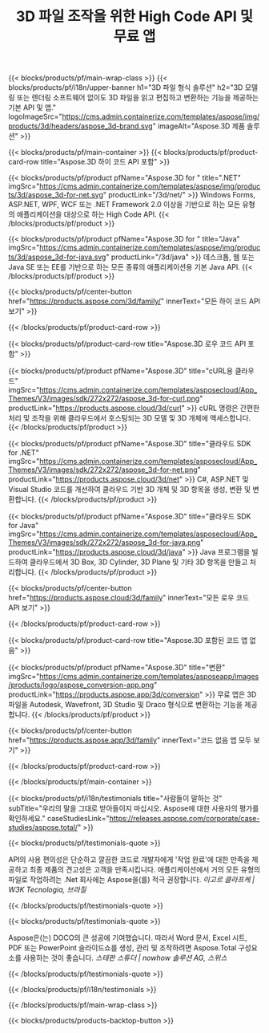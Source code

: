 ﻿---
title: 3D 파일 조작을 위한 High Code API 및 무료 앱 
weight: 1460
url: /ko/
description: 3D 파일을 수정하고 변환합니다. 3D 모델링 소프트웨어가 필요하지 않습니다. 지오메트리, 장면 계층, 메쉬 공유 또는 분할, 개체 애니메이션, 대상 카메라 추가 작업.
google_site_verification: pJzfspWbY9hmASAU3ozD0x1YVIt8rcjsmkvNtlT8jsM
---
{{< blocks/products/pf/main-wrap-class >}}
{{< blocks/products/pf/i18n/upper-banner h1="3D 파일 형식 솔루션" h2="3D 모델링 또는 렌더링 소프트웨어 없이도 3D 파일을 읽고 편집하고 변환하는 기능을 제공하는 기본 API 및 앱." logoImageSrc="https://cms.admin.containerize.com/templates/aspose/img/products/3d/headers/aspose_3d-brand.svg" imageAlt="Aspose.3D 제품 솔루션" >}}

{{< blocks/products/pf/main-container >}}
{{< blocks/products/pf/product-card-row title="Aspose.3D 하이 코드 API 포함" >}}

{{< blocks/products/pf/product pfName="Aspose.3D for " title=".NET" imgSrc="https://cms.admin.containerize.com/templates/aspose/img/products/3d/aspose_3d-for-net.svg" productLink="/3d/net/" >}}
Windows Forms, ASP.NET, WPF, WCF 또는 .NET Framework 2.0 이상을 기반으로 하는 모든 유형의 애플리케이션을 대상으로 하는 High Code API.
{{< /blocks/products/pf/product >}}

{{< blocks/products/pf/product pfName="Aspose.3D for " title="Java" imgSrc="https://cms.admin.containerize.com/templates/aspose/img/products/3d/aspose_3d-for-java.svg" productLink="/3d/java" >}}
데스크톱, 웹 또는 Java SE 또는 EE를 기반으로 하는 모든 종류의 애플리케이션용 기본 Java API.
{{< /blocks/products/pf/product >}}

{{< blocks/products/pf/center-button href="https://products.aspose.com/3d/family/" innerText="모든 하이 코드 API 보기" >}}

{{< /blocks/products/pf/product-card-row >}}

{{< blocks/products/pf/product-card-row title="Aspose.3D 로우 코드 API 포함" >}}

{{< blocks/products/pf/product pfName="Aspose.3D" title="cURL용 클라우드" imgSrc="https://cms.admin.containerize.com/templates/asposecloud/App_Themes/V3/images/sdk/272x272/aspose_3d-for-curl.png" productLink="https://products.aspose.cloud/3d/curl" >}}
cURL 명령은 간편한 처리 및 조작을 위해 클라우드에서 호스팅되는 3D 모델 및 3D 개체에 액세스합니다.
{{< /blocks/products/pf/product >}}

{{< blocks/products/pf/product pfName="Aspose.3D" title="클라우드 SDK for .NET" imgSrc="https://cms.admin.containerize.com/templates/asposecloud/App_Themes/V3/images/sdk/272x272/aspose_3d-for-net.png" productLink="https://products.aspose.cloud/3d/net" >}}
C#, ASP.NET 및 Visual Studio 코드를 개선하여 클라우드 기반 3D 개체 및 3D 항목을 생성, 변환 및 변환합니다.
{{< /blocks/products/pf/product >}}

{{< blocks/products/pf/product pfName="Aspose.3D" title="클라우드 SDK for Java" imgSrc="https://cms.admin.containerize.com/templates/asposecloud/App_Themes/V3/images/sdk/272x272/aspose_3d-for-java.png" productLink="https://products.aspose.cloud/3d/java" >}}
Java 프로그램을 빌드하여 클라우드에서 3D Box, 3D Cylinder, 3D Plane 및 기타 3D 항목을 만들고 처리합니다.
{{< /blocks/products/pf/product >}}

{{< blocks/products/pf/center-button href="https://products.aspose.cloud/3d/family" innerText="모든 로우 코드 API 보기" >}}

{{< /blocks/products/pf/product-card-row >}}

{{< blocks/products/pf/product-card-row title="Aspose.3D 포함된 코드 앱 없음" >}}

{{< blocks/products/pf/product pfName="Aspose.3D" title="변환" imgSrc="https://cms.admin.containerize.com/templates/asposeapp/images/products/logo/aspose_conversion-app.png" productLink="https://products.aspose.app/3d/conversion" >}}
무료 앱은 3D 파일을 Autodesk, Wavefront, 3D Studio 및 Draco 형식으로 변환하는 기능을 제공합니다.
{{< /blocks/products/pf/product >}}

{{< blocks/products/pf/center-button href="https://products.aspose.app/3d/family" innerText="코드 없음 앱 모두 보기" >}}

{{< /blocks/products/pf/product-card-row >}}

{{< /blocks/products/pf/main-container >}}

{{< blocks/products/pf/i18n/testimonials title="사람들이 말하는 것" subTitle="우리의 말을 그대로 받아들이지 마십시오. Aspose에 대한 사용자의 평가를 확인하세요." caseStudiesLink="https://releases.aspose.com/corporate/case-studies/aspose.total/" >}}

{{< blocks/products/pf/testimonials-quote >}}
<p class="first">
 API의 사용 편의성은 단순하고 깔끔한 코드로 개발자에게 '작업 완료'에 대한 만족을 제공하고 최종 제품의 견고성은 고객을 만족시킵니다. 애플리케이션에서 거의 모든 유형의 파일로 작업하려는 .Net 회사에는 Aspose을(를) 적극 권장합니다.
 <em>
  이고르 클라프케 | W3K Tecnologia, 브라질
 </em>
</p>

{{< /blocks/products/pf/testimonials-quote >}}

{{< blocks/products/pf/testimonials-quote >}}
<p class="second">
 Aspose은(는) DOCO의 큰 성공에 기여했습니다. 따라서 Word 문서, Excel 시트, PDF 또는 PowerPoint 슬라이드쇼를 생성, 관리 및 조작하려면 Aspose.Total 구성요소를 사용하는 것이 좋습니다.
 <em>
  스테판 스튜더 | nowhow 솔루션 AG, 스위스
 </em>
</p>

{{< /blocks/products/pf/testimonials-quote >}}

{{< /blocks/products/pf/i18n/testimonials >}}

{{< /blocks/products/pf/main-wrap-class >}}

{{< blocks/products/products-backtop-button >}}